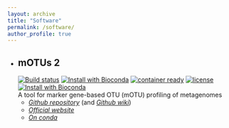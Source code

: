 ```yaml
---
layout: archive
title: "Software"
permalink: /software/
author_profile: true
---
```


* ## __mOTUs 2__
   [![Build status](https://ci.appveyor.com/api/projects/status/0x4veuuoabm6018v/branch/master?svg=true)](https://ci.appveyor.com/project/AlessioMilanese/motus-v2/branch/master)
   [![Install with Bioconda](https://anaconda.org/bioconda/motus/badges/installer/conda.svg)](https://anaconda.org/bioconda/motus)
   [![container ready](https://quay.io/repository/biocontainers/motus/status)](https://quay.io/repository/biocontainers/motus)
   [![license](https://anaconda.org/bioconda/motus/badges/license.svg)](https://github.com/motu-tool/mOTUs_v2/blob/master/LICENSE)
 [![Install with Bioconda](https://img.shields.io/conda/dn/bioconda/motus.svg?style=flat)](https://anaconda.org/bioconda/motus)  
 A tool for marker gene-based OTU (mOTU) profiling of metagenomes
   * [_Github repository_](https://github.com/motu-tool/mOTUs_v2) (and [_Github wiki_](https://github.com/motu-tool/mOTUs_v2/wiki))
   * [_Official website_](https://motu-tool.org/)
   * [_On conda_](https://anaconda.org/bioconda/motus)
